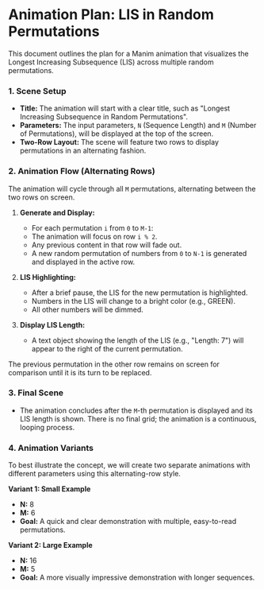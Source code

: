 # Animation Plan: LIS in Random Permutations

This document outlines the plan for a Manim animation that visualizes the Longest Increasing Subsequence (LIS) across multiple random permutations.

### 1. Scene Setup

- **Title:** The animation will start with a clear title, such as "Longest Increasing Subsequence in Random Permutations".
- **Parameters:** The input parameters, `N` (Sequence Length) and `M` (Number of Permutations), will be displayed at the top of the screen.
- **Two-Row Layout:** The scene will feature two rows to display permutations in an alternating fashion.

### 2. Animation Flow (Alternating Rows)

The animation will cycle through all `M` permutations, alternating between the two rows on screen.

1.  **Generate and Display:**
    - For each permutation `i` from `0` to `M-1`:
    - The animation will focus on row `i % 2`.
    - Any previous content in that row will fade out.
    - A new random permutation of numbers from `0` to `N-1` is generated and displayed in the active row.

2.  **LIS Highlighting:**
    - After a brief pause, the LIS for the new permutation is highlighted.
    - Numbers in the LIS will change to a bright color (e.g., GREEN).
    - All other numbers will be dimmed.

3.  **Display LIS Length:**
    - A text object showing the length of the LIS (e.g., "Length: 7") will appear to the right of the current permutation.

The previous permutation in the other row remains on screen for comparison until it is its turn to be replaced.

### 3. Final Scene

- The animation concludes after the `M`-th permutation is displayed and its LIS length is shown. There is no final grid; the animation is a continuous, looping process.

### 4. Animation Variants

To best illustrate the concept, we will create two separate animations with different parameters using this alternating-row style.

**Variant 1: Small Example**
- **N:** 8
- **M:** 6
- **Goal:** A quick and clear demonstration with multiple, easy-to-read permutations.

**Variant 2: Large Example**
- **N:** 16
- **M:** 5
- **Goal:** A more visually impressive demonstration with longer sequences.